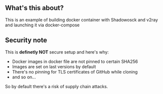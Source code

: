 ## What's this about?
This is an example of building docker container with Shadowosck and v2ray and launching it via docker-compose

## Security note
This is **definetly NOT** secure setup and here's why:
 - Docker images in docker file are not pinned to certain SHA256
 - Images are set on last versions by default
 - There's no pinning for TLS certificates of GitHub while cloning
 - and so on...

So by default there's a risk of supply chain attacks.